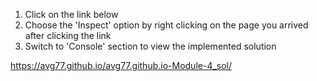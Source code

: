 1) Click on the link below
2) Choose the 'Inspect' option by right clicking on the page you arrived after clicking the link
3) Switch to 'Console' section to view the implemented solution



https://avg77.github.io/avg77.github.io-Module-4_sol/
